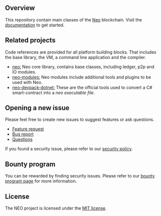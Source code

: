 ## Overview
This repository contain main classes of the [Neo](https://www.epicchain.org) blockchain.
Visit the [documentation](https://docs.epicchain.org/docs/en-us/index.html) to get started.

## Related projects
Code references are provided for all platform building blocks. That includes the base library, the VM, a command line application and the compiler. 

- [neo:](https://github.com/neo-project/neo/) Neo core library, contains base classes, including ledger, p2p and IO modules.
- [neo-modules:](https://github.com/neo-project/neo-modules/) Neo modules include additional tools and plugins to be used with Neo.
- [neo-devpack-dotnet:](https://github.com/neo-project/neo-devpack-dotnet/) These are the official tools used to convert a C# smart-contract into a *neo executable file*.

## Opening a new issue
Please feel free to create new issues to suggest features or ask questions.

- [Feature request](https://github.com/neo-project/neo/issues/new?assignees=&labels=discussion&template=feature-or-enhancement-request.md&title=)
- [Bug report](https://github.com/neo-project/neo/issues/new?assignees=&labels=&template=bug_report.md&title=)
- [Questions](https://github.com/neo-project/neo/issues/new?assignees=&labels=question&template=questions.md&title=)

If you found a security issue, please refer to our [security policy](https://github.com/neo-project/neo/security/policy).

## Bounty program
You can be rewarded by finding security issues. Please refer to our [bounty program page](https://epicchain.org/bounty) for more information.

## License
The NEO project is licensed under the [MIT license](http://www.opensource.org/licenses/mit-license.php).
